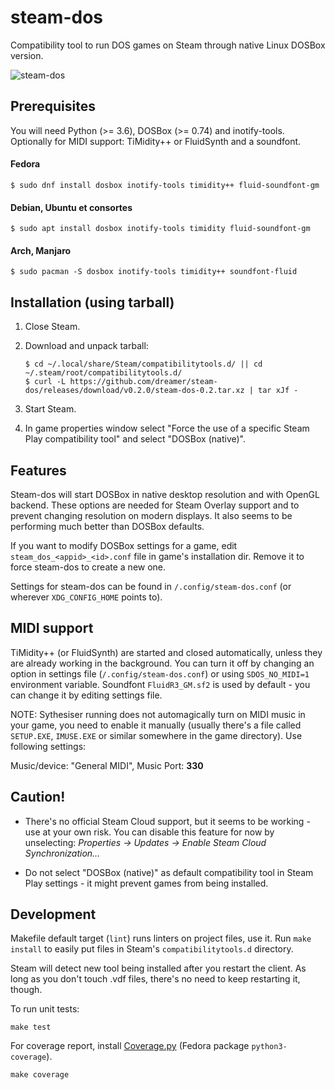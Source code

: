 # steam-dos

Compatibility tool to run DOS games on Steam through native Linux DOSBox version.

![steam-dos](https://user-images.githubusercontent.com/3967/57303584-f448b600-70dd-11e9-91f9-e7f45a8157f5.png)

## Prerequisites

You will need Python (>= 3.6), DOSBox (>= 0.74) and inotify-tools.
Optionally for MIDI support: TiMidity++ or FluidSynth and a soundfont.

#### Fedora

    $ sudo dnf install dosbox inotify-tools timidity++ fluid-soundfont-gm

#### Debian, Ubuntu et consortes

    $ sudo apt install dosbox inotify-tools timidity fluid-soundfont-gm

#### Arch, Manjaro

    $ sudo pacman -S dosbox inotify-tools timidity++ soundfont-fluid


## Installation (using tarball)

1. Close Steam.
2. Download and unpack tarball:

       $ cd ~/.local/share/Steam/compatibilitytools.d/ || cd ~/.steam/root/compatibilitytools.d/
       $ curl -L https://github.com/dreamer/steam-dos/releases/download/v0.2.0/steam-dos-0.2.tar.xz | tar xJf -

3. Start Steam.
4. In game properties window select "Force the use of a specific Steam Play
   compatibility tool" and select "DOSBox (native)".


## Features

Steam-dos will start DOSBox in native desktop resolution and with OpenGL backend.
These options are needed for Steam Overlay support and to prevent changing resolution
on modern displays.  It also seems to be performing much better than DOSBox defaults.

If you want to modify DOSBox settings for a game, edit `steam_dos_<appid>_<id>.conf`
file in game's installation dir. Remove it to force steam-dos to create a new one.

Settings for steam-dos can be found in `/.config/steam-dos.conf` (or wherever
`XDG_CONFIG_HOME` points to).

## MIDI support

TiMidity++ (or FluidSynth) are started and closed automatically, unless they are already
working in the background.  You can turn it off by changing an option in settings file
(`/.config/steam-dos.conf`) or using `SDOS_NO_MIDI=1` environment variable.
Soundfont `FluidR3_GM.sf2` is used by default - you can change it by editing settings file.

NOTE: Sythesiser running does not automagically turn on MIDI music in your game,
you need to enable it manually (usually there's a file called `SETUP.EXE`,
`IMUSE.EXE` or similar somewhere in the game directory). Use following settings:

Music/device: "General MIDI", Music Port: **330**

## Caution!

* There's no official Steam Cloud support, but it seems to be working - use at your
  own risk. You can disable this feature for now by unselecting:
 *Properties → Updates → Enable Steam Cloud Synchronization…*

* Do not select "DOSBox (native)" as default compatibility tool in Steam Play
  settings - it might prevent games from being installed.

## Development

Makefile default target (`lint`) runs linters on project files, use it.
Run `make install` to easily put files in Steam's `compatibilitytools.d`
directory.

Steam will detect new tool being installed after you restart the client.
As long as you don't touch .vdf files, there's no need to keep restarting
it, though.

To run unit tests:

    make test

For coverage report, install [Coverage.py](https://coverage.readthedocs.io/)
(Fedora package `python3-coverage`).

    make coverage
